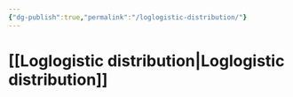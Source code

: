 ```yaml
---
{"dg-publish":true,"permalink":"/loglogistic-distribution/"}
---
```


# [[Loglogistic distribution\|Loglogistic distribution]]

